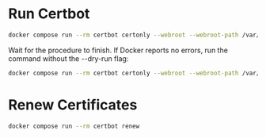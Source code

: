 # Run Certbot

```bash
docker compose run --rm certbot certonly --webroot --webroot-path /var/www/certbot/ --dry-run -d trustchain.network -d www.trustchain.network
```

Wait for the procedure to finish. If Docker reports no errors, run the command without the --dry-run flag:

```bash
docker compose run --rm certbot certonly --webroot --webroot-path /var/www/certbot/ -d trustchain.network -d www.trustchain.network
```


# Renew Certificates

```bash
docker compose run --rm certbot renew
```